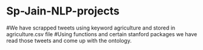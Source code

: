 # Sp-Jain-NLP-projects
#We have scrapped tweets using keyword agriculture and stored in agriculture.csv file
#Using functions and certain stanford packages we have read those tweets and come up with the ontology. 
